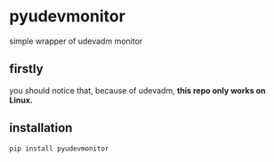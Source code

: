 # pyudevmonitor

simple wrapper of udevadm monitor

## firstly

you should notice that, because of udevadm, **this repo only works on Linux.**

## installation

```bash
pip install pyudevmonitor
```

## 
